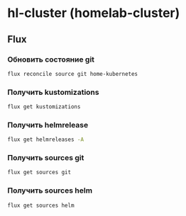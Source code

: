 # hl-cluster (homelab-cluster)
## Flux
### Обновить состояние git
```sh
flux reconcile source git home-kubernetes
```

### Получить kustomizations
```sh
flux get kustomizations 
```

### Получить helmrelease
```sh
flux get helmreleases -A
```

### Получить sources git
```sh
flux get sources git
```

### Получить sources helm
```sh
flux get sources helm
```
